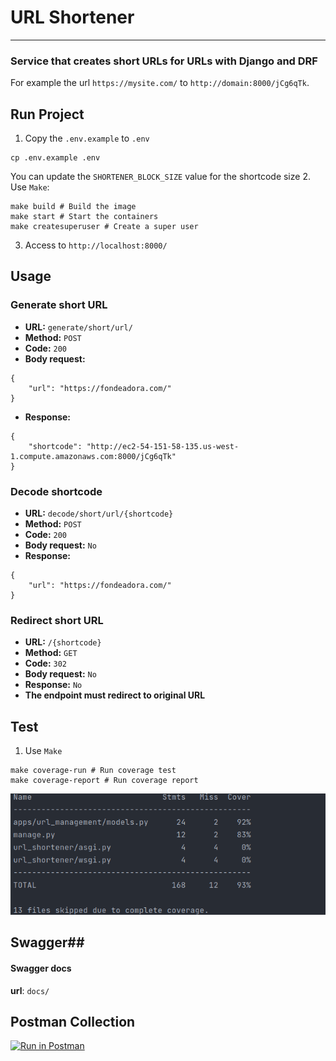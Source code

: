 # URL Shortener
___
### Service that creates short URLs for URLs  with Django and DRF ###

For example the url `https://mysite.com/` to `http://domain:8000/jCg6qTk`.
## Run Project
1. Copy the `.env.example` to `.env`
```
cp .env.example .env
```
You can update the `SHORTENER_BLOCK_SIZE` value for the shortcode size
2. Use `Make`:
```
make build # Build the image
make start # Start the containers
make createsuperuser # Create a super user
```
3. Access to `http://localhost:8000/`

## Usage
### Generate short URL ###
- **URL:** `generate/short/url/`
- **Method:** `POST`
- **Code:** `200`
- **Body request:** 
```
{
    "url": "https://fondeadora.com/"
}
```
- **Response:**
```
{
    "shortcode": "http://ec2-54-151-58-135.us-west-1.compute.amazonaws.com:8000/jCg6qTk"
}
```

### Decode shortcode ###
- **URL:** `decode/short/url/{shortcode}`
- **Method:** `POST`
- **Code:** `200`
- **Body request:** `No`
- **Response:**
```
{
    "url": "https://fondeadora.com/"
}
```
### Redirect short URL ###
- **URL:** `/{shortcode}`
- **Method:** `GET`
- **Code:** `302`
- **Body request:** `No`
- **Response:** `No`
- **The endpoint must redirect to original URL**

## Test
1. Use `Make`
```
make coverage-run # Run coverage test
make coverage-report # Run coverage report
```

![img.png](docs/images/img.png)

## Swagger##
#### Swagger docs
**url**: `docs/`
## Postman Collection
[![Run in Postman](https://run.pstmn.io/button.svg)](https://god.gw.postman.com/run-collection/587528-1f868cf7-ec03-4c59-9857-deb0d129ca2e?action=collection%2Ffork&collection-url=entityId%3D587528-1f868cf7-ec03-4c59-9857-deb0d129ca2e%26entityType%3Dcollection%26workspaceId%3D87227067-2bba-4862-97e3-a425444e8ff4#?env%5BUrl%20Shortener%5D=W3sia2V5IjoiQkFTRV9VUkwiLCJ2YWx1ZSI6Imh0dHBzOi8vZDNiYS0xODktMTI5LTktOTUubmdyb2suaW8iLCJlbmFibGVkIjp0cnVlLCJ0eXBlIjoiZGVmYXVsdCJ9XQ==)